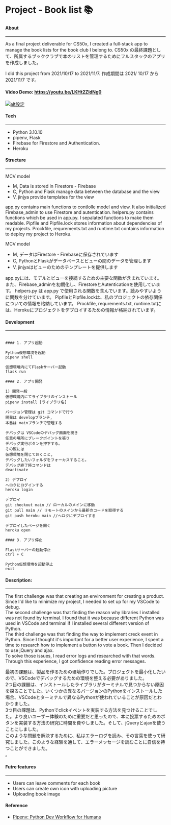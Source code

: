 # Project - Book list 📚

#### About 
---

As a final project deliverable for CS50x, I created a full-stack app to manage the book lists for the book club I belong to.
CS50x の最終課題として、所属するブッククラブで本のリストを管理するためにフルスタックのアプリを作成しました。

I did this project from 2021/10/17 to 2021/11/7. 
作成期間は 2021/ 10/17 から 2021/11/7 です。

#### Video Demo: https://youtu.be/LKHt2ZldNg0

[![alt設定](https://i.ibb.co/NNBtrtR/books-quote1.jpg)](https://www.youtube.com/watch?v=LKHt2ZldNg0)

#### Tech
---

- Python 3.10.10
- pipenv, Flask
- Firebase for Firestore and Authentication.
- Heroku

#### Structure
---

MCV model 
- M,  Data is stored in Firestore - Firebase
- C,  Python and Flask manage data between the database and the view
- V,  jinjya provide templates for the view

app.py contains main functions to contlolle model and view. It also initialized Firebase_admin to use Firestore and autentication. 
helpers.py contains functions which be used in app.py. I sepalated functions to make them readable. 
Pipfile and Pipfile.lock stores information about dependencies of my projects. 
Prockfile, requrements.txt and runtime.txt contains information to deploy my project to Heroku. <br>

MCV model 
- M, データはFirestore - Firebaseに保存されています
- C, PythonとFlaskがデータベースとビューの間のデータを管理します
- V, jinjyaはビューのためのテンプレートを提供します

app.pyには、モデルとビューを接続するための主要な関数が含まれています。また、Firebase_adminを初期化し、FirestoreとAutenticationを使用しています。
helpers.py は app.py で使用される関数を含んでいます。読みやすいように関数を分けています。
PipfileとPipfile.lockは、私のプロジェクトの依存関係についての情報を格納しています。
Prockfile, requrements.txt, runtime.txtには、Herokuにプロジェクトをデプロイするための情報が格納されています。

#### Development
---

```

#### 1. アプリ起動

Python仮想環境を起動
pipenv shell

仮想環境内にてFlaskサーバー起動
flask run

#### 2. アプリ開発

1) 開発一般
仮想環境内にてライブラリのインストール
pipenv install [ライブラリ名]

バージョン管理は git コマンドで行う
開発は developブランチ, 
本番は mainブランチで管理する

デバッグは VSCodeのデバッグ画面を開き
任意の場所にブレークポイントを張り
デバッグ実行ボタンを押下する。
その際には
仮想環境を閉じておくこと,
デバッグしたいフォルダをフォーカスすること。
デバッグ終了時コマンドは  
deactivate

2) デプロイ
ヘロクにログインする
heroku login

デプロイ
git checkout main // ローカルのメインに移動
git pull main // リモートのメインから最新のコードを取得する
git push heroku main //ヘロクにデプロイする

デプロイしたページを開く
heroku open

#### 3. アプリ停止

Flaskサーバーの起動停止
ctrl + C

Python仮想環境を起動停止
exit

```

#### Description: 
---

The first challenge was that creating an environment for creating a product. Since I'd like to minimize my project, I needed to set up for my VSCode to debug.<br>
The second challenge was that finding the reason why libraries I installed was not found by terminal. I found that it was because different Python was used in VSCode and terminal if I installed several different version of Python.<br>
The third challenge was that finding the way to implement creck event in Python.   Since I thought it's important for a better user experience, I spent a time to research how to implement a button to vote a book. Then I decided to use jQuery and ajax.<br>
To solve those issues, I read error logs and researched with that words. Through this experience, I got confidence reading error messages.<br>

最初の課題は、製品を作るための環境作りでした。プロジェクトを最小化したいので、VSCodeでデバッグするための環境を整える必要がありました。<br>
2つ目の課題は、インストールしたライブラリがターミナルで見つからない原因を探ることでした。いくつかの異なるバージョンのPythonをインストールした場合、VSCodeとターミナルで異なるPythonが使われていることが原因だとわかりました。<br>
3つ目の課題は、Pythonでclickイベントを実装する方法を見つけることでした。より良いユーザー体験のために重要だと思ったので、本に投票するためのボタンを実装する方法の研究に時間を費やしました。そして、jQueryとajaxを使うことにしました。<br>
このような問題を解決するために、私はエラーログを読み、その言葉を使って研究しました。このような経験を通して、エラーメッセージを読むことに自信を持つことができました。<br>。

#### Futre features
---

- Users can leave comments for each book
- Users can create own icon with uploading picture
- Uploading book image

#### Reference

- [Pipenv: Python Dev Workflow for Humans](https://pipenv-fork.readthedocs.io/en/latest/index.html#pipenv-python-dev-workflow-for-humans)
